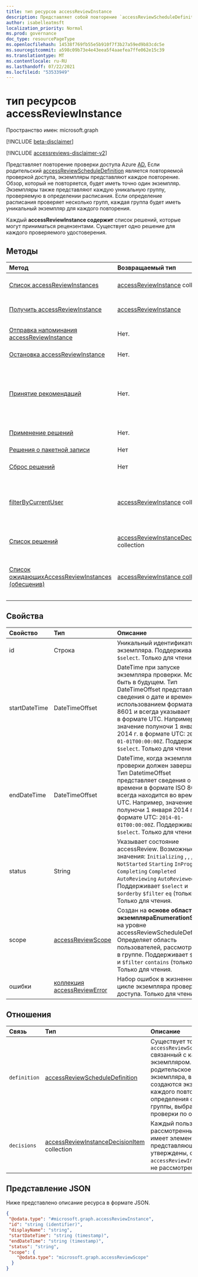 ```yaml
---
title: тип ресурсов accessReviewInstance
description: Представляет собой повторение `accessReviewScheduleDefinition` .
author: isabelleatmsft
localization_priority: Normal
ms.prod: governance
doc_type: resourcePageType
ms.openlocfilehash: 14538f769fb55e5b910f7f3b27a59ed9b83cdc5e
ms.sourcegitcommit: a598c09b73e4e43eea5f4aaefea7ffe062e15c39
ms.translationtype: MT
ms.contentlocale: ru-RU
ms.lasthandoff: 07/22/2021
ms.locfileid: "53533949"
---
```

# <a name="accessreviewinstance-resource-type"></a>тип ресурсов accessReviewInstance

Пространство имен: microsoft.graph

[!INCLUDE [beta-disclaimer](../../includes/beta-disclaimer.md)]

[!INCLUDE [accessreviews-disclaimer-v2](../../includes/accessreviews-disclaimer-v2.md)]

Представляет повторение проверки доступа Azure [AD.](accessreviewsv2-root.md) Если родительский [accessReviewScheduleDefinition](accessreviewscheduledefinition.md) является повторяемой проверкой доступа, экземпляры представляют каждое повторение. Обзор, который не повторяется, будет иметь точно один экземпляр. Экземпляры также представляют каждую уникальную группу, проверяемую в определении расписания. Если определение расписания проверяет несколько групп, каждая группа будет иметь уникальный экземпляр для каждого повторения.

Каждый **accessReviewInstance содержит** список решений, которые могут приниматься рецензентами. [](accessreviewinstancedecisionitem.md) Существует одно решение для каждого проверяемого удостоверения.

## <a name="methods"></a>Методы

| Метод | Возвращаемый тип | Описание |
|:---------------|:--------|:----------|
|[Список accessReviewInstances](../api/accessreviewinstance-list.md) | [accessReviewInstance](accessreviewinstance.md) collection | Получите список объектов [accessReviewInstance](../resources/accessreviewinstance.md) и их свойств. |
|[Получить accessReviewInstance](../api/accessreviewinstance-get.md) | [accessReviewInstance](accessreviewinstance.md) | Ознакомьтесь с свойствами и отношениями [объекта accessReviewInstance.](../resources/accessreviewinstance.md) |
|[Отправка напоминания accessReviewInstance](../api/accessreviewinstance-sendreminder.md) | Нет. | Отправьте напоминание рецензентам accessReviewInstance. |
|[Остановка accessReviewInstance](../api/accessreviewinstance-stop.md) | Нет. | Вручную остановите accessReviewInstance. |
|[Принятие рекомендаций](../api/accessreviewinstance-acceptrecommendations.md) | Нет. | Позволяет вызываемой пользователю принять рекомендацию по принятию решений для каждого notReviewed accessReviewInstanceDecisionItem, на которых он является рецензентом для определенного accessReviewInstance. |
|[Применение решений](../api/accessreviewinstance-applydecisions.md) | Нет. | Вручную применять решения для accessReviewInstance. |
|[Решения о пакетной записи](../api/accessreviewinstance-batchrecorddecisions.md)|Нет|Просмотр пакетов принципов или ресурсов в одном вызове.|
|[Сброс решений](../api/accessreviewinstance-resetdecisions.md)|Нет|Сброс всех элементов решений в экземпляре `notReviewed` в .|
|[filterByCurrentUser](../api/accessreviewinstance-filterbycurrentuser.md)|[accessReviewInstance](../resources/accessreviewinstance.md) collection|Возвращает все экземпляры в данном [accessReviewScheduleDefinition,](accessreviewscheduledefinition.md) для которого вызываемая пользователь является рецензентом одного или более решений.|
|[Список решений](../api/accessreviewinstance-list-decisions.md)|[accessReviewInstanceDecisionItem](../resources/accessreviewinstancedecisionitem.md) collection|Получите ресурсы accessReviewInstanceDecisionItem из свойства навигации решений.|
|[Список ожидающихAccessReviewInstances (обесценив)](../api/accessreviewinstance-pendingaccessreviewinstances.md) | [accessReviewInstance collection.](accessreviewinstance.md) | Получите все ожидающих accessReviewInstance ресурсы, назначенные вызываемой пользователю. Этот метод отмещается и заменяется [фильтромByCurrentUser.](../api/accessreviewinstance-filterbycurrentuser.md) |

## <a name="properties"></a>Свойства
| Свойство | Тип | Описание |
| :-------------------------| :---------------------------------- | :---------- |
| id | Строка | Уникальный идентификатор экземпляра. Поддерживает `$select`. Только для чтения.|
| startDateTime | DateTimeOffset | DateTime при запуске экземпляра проверки. Может быть в будущем. Тип DateTimeOffset представляет сведения о дате и времени с использованием формата ISO 8601 и всегда указывает время в формате UTC. Например, значение полуночи 1 января 2014 г. в формате UTC: `2014-01-01T00:00:00Z`. Поддерживает `$select`. Только для чтения. |
| endDateTime | DateTimeOffset | DateTime, когда экземпляр проверки должен завершиться. Тип DatetimeOffset представляет сведения о дате и времени в формате ISO 8601 и всегда находится во времени UTC. Например, значение полуночи 1 января 2014 г. в формате UTC: `2014-01-01T00:00:00Z`. Поддерживает `$select`. Только для чтения.|
| status | String | Указывает состояние accessReview. Возможные значения: `Initializing` , , , , , , и `NotStarted` `Starting` `InProgress` `Completing` `Completed` `AutoReviewing` `AutoReviewed` . Поддерживает `$select` и `$orderby` `$filter` `eq` (только). Только для чтения.|
| scope | [accessReviewScope](accessreviewscope.md) | Создан на **основе области** и **экземпляраEnumerationScope** на уровне accessReviewScheduleDefinition. Определяет область пользователей, рассмотренных в группе. Поддерживает `$select` и `$filter` `contains` (только). Только для чтения. |
| ошибки | [коллекция accessReviewError](accessreviewerror.md)| Набор ошибок в жизненном цикле экземпляра проверки доступа. Только для чтения. |

## <a name="relationships"></a>Отношения

| Связь | Тип   |Описание|
|:---------------|:--------|:----------|
| `definition`               |[accessReviewScheduleDefinition](accessreviewscheduledefinition.md)          | Существует точно один `accessReviewScheduleDefinition` связанный с каждым экземпляром. Это родительское расписание экземпляра, в котором создаются экземпляры для каждого повторения определения обзора и каждой группы, выбранной для проверки по определению. |
| `decisions`               |[accessReviewInstanceDecisionItem](accessreviewinstancedecisionitem.md) collection        | Каждый пользователь, рассмотренный в элементе, имеет элемент решения, представляющий, были ли они утверждены, отклонены `accessReviewInstance` или еще не рассмотрены. |

## <a name="json-representation"></a>Представление JSON

Ниже представлено описание ресурса в формате JSON.

<!-- {
  "blockType": "resource",
  "keyProperty": "id",
  "@odata.type": "microsoft.graph.accessReviewInstance",
  "openType": false
}
-->

```json
{
 "@odata.type": "#microsoft.graph.accessReviewInstance",
 "id": "string (identifier)",
 "displayName": "string",
 "startDateTime": "string (timestamp)",
 "endDateTime": "string (timestamp)",
 "status": "string",
 "scope": {
    "@odata.type": "microsoft.graph.accessReviewScope"
  }
}
```

<!--
{
  "type": "#page.annotation",
  "description": "accessReviewInstance resource",
  "keywords": "",
  "section": "documentation",
  "tocPath": "",
  "suppressions": []
}
-->
